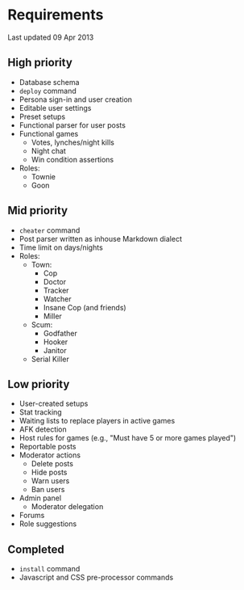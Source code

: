 Requirements
============

Last updated 09 Apr 2013

## High priority ##

- Database schema
- `deploy` command
- Persona sign-in and user creation
- Editable user settings
- Preset setups
- Functional parser for user posts
- Functional games
  - Votes, lynches/night kills
  - Night chat
  - Win condition assertions
- Roles:
  - Townie
  - Goon

## Mid priority ##

- `cheater` command
- Post parser written as inhouse Markdown dialect
- Time limit on days/nights
- Roles:
  - Town:
    - Cop
    - Doctor
    - Tracker
    - Watcher
    - Insane Cop (and friends)
    - Miller
  - Scum:
    - Godfather
    - Hooker
    - Janitor
  - Serial Killer

## Low priority ##

- User-created setups
- Stat tracking
- Waiting lists to replace players in active games
- AFK detection
- Host rules for games (e.g., "Must have 5 or more games played")
- Reportable posts
- Moderator actions
  - Delete posts
  - Hide posts
  - Warn users
  - Ban users
- Admin panel
  - Moderator delegation
- Forums
- Role suggestions

## Completed ##

- `install` command
- Javascript and CSS pre-processor commands
